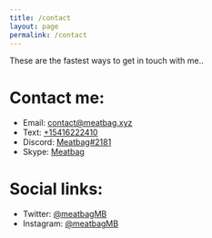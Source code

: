 ```yaml
---
title: /contact
layout: page
permalink: /contact
---
```

These are the fastest ways to get in touch with me..
# Contact me:
- Email: [contact@meatbag.xyz](mailto:contact@meatbag.xyz)
- Text: [+15416222410](sms:+15416222410)
- Discord: [Meatbag#2181]([https://](https://discord.gg/9qprFxxUQH))
- Skype: [Meatbag](skype:live:.cid.d59a8673cffca71b?chat)

# Social links:
- Twitter: [@meatbagMB](https://twitter.com/meatbagMB)
- Instagram: [@meatbagMB](https://instagram.com/meatbagMB)
